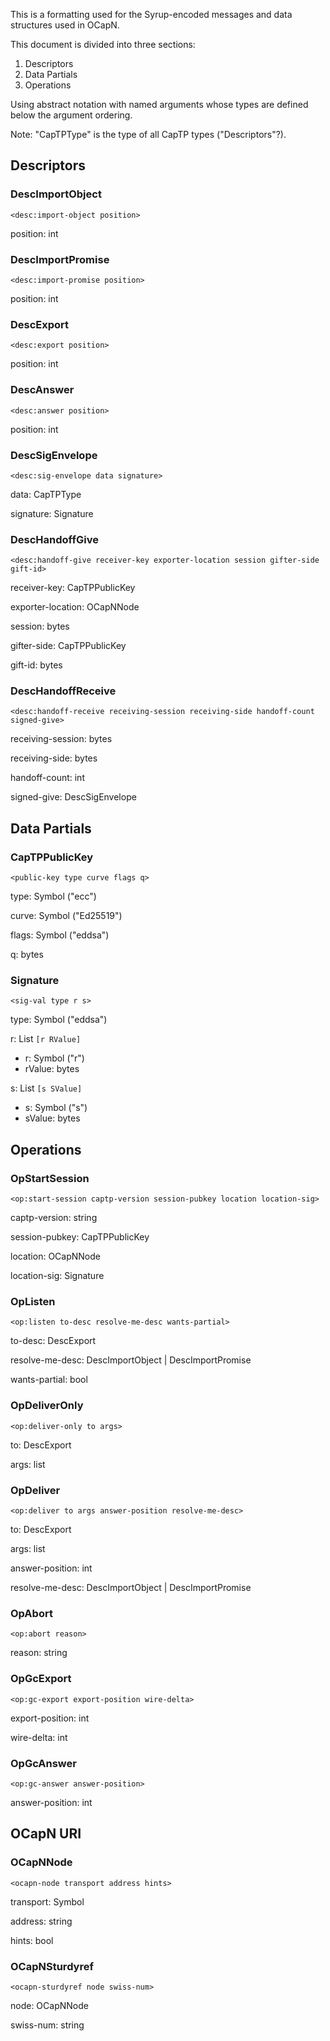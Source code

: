 This is a formatting used for the Syrup-encoded messages and data structures used in OCapN.

This document is divided into three sections:

1. Descriptors
2. Data Partials
3. Operations

Using abstract notation with named arguments whose types are defined below the argument ordering.

Note: "CapTPType" is the type of all CapTP types ("Descriptors"?).

## Descriptors


### DescImportObject

`<desc:import-object position>`

position: int


### DescImportPromise

`<desc:import-promise position>`

position: int


### DescExport

`<desc:export position>`

position: int


### DescAnswer

`<desc:answer position>`

position: int


### DescSigEnvelope

`<desc:sig-envelope data signature>`

data: CapTPType

signature: Signature


### DescHandoffGive

`<desc:handoff-give receiver-key exporter-location session gifter-side gift-id>`

receiver-key: CapTPPublicKey

exporter-location: OCapNNode

session: bytes

gifter-side: CapTPPublicKey

gift-id: bytes


### DescHandoffReceive

`<desc:handoff-receive receiving-session receiving-side handoff-count signed-give>`

receiving-session: bytes

receiving-side: bytes

handoff-count: int

signed-give: DescSigEnvelope


## Data Partials

### CapTPPublicKey

`<public-key type curve flags q>`

type: Symbol ("ecc")

curve: Symbol ("Ed25519")

flags: Symbol ("eddsa")

q: bytes

### Signature

`<sig-val type r s>`

type: Symbol ("eddsa")

r: List `[r RValue]`
  - r: Symbol ("r")
  - rValue: bytes

s: List `[s SValue]`
  - s: Symbol ("s")
  - sValue: bytes


## Operations


### OpStartSession

`<op:start-session captp-version session-pubkey location location-sig>`

captp-version: string

session-pubkey: CapTPPublicKey

location: OCapNNode

location-sig: Signature


### OpListen

`<op:listen to-desc resolve-me-desc wants-partial>`

to-desc: DescExport

resolve-me-desc: DescImportObject | DescImportPromise

wants-partial: bool


### OpDeliverOnly

`<op:deliver-only to args>`

to: DescExport

args: list


### OpDeliver

`<op:deliver to args answer-position resolve-me-desc>`

to: DescExport

args: list

answer-position: int

resolve-me-desc: DescImportObject | DescImportPromise


### OpAbort

`<op:abort reason>`

reason: string


### OpGcExport

`<op:gc-export export-position wire-delta>`

export-position: int

wire-delta: int


### OpGcAnswer

`<op:gc-answer answer-position>`

answer-position: int


## OCapN URI


### OCapNNode

`<ocapn-node transport address hints>`

transport: Symbol

address: string

hints: bool


### OCapNSturdyref

`<ocapn-sturdyref node swiss-num>`

node: OCapNNode

swiss-num: string




